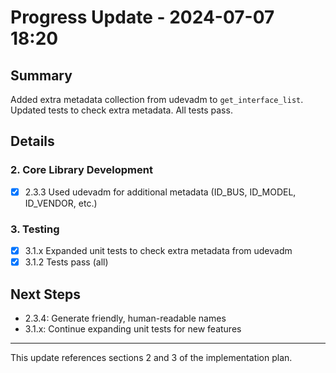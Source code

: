 # Progress Update - 2024-07-07 18:20

## Summary
Added extra metadata collection from udevadm to `get_interface_list`. Updated tests to check extra metadata. All tests pass.

## Details

### 2. Core Library Development
- [x] 2.3.3 Used udevadm for additional metadata (ID_BUS, ID_MODEL, ID_VENDOR, etc.)

### 3. Testing
- [x] 3.1.x Expanded unit tests to check extra metadata from udevadm
- [x] 3.1.2 Tests pass (all)

## Next Steps
- 2.3.4: Generate friendly, human-readable names
- 3.1.x: Continue expanding unit tests for new features

---
This update references sections 2 and 3 of the implementation plan. 